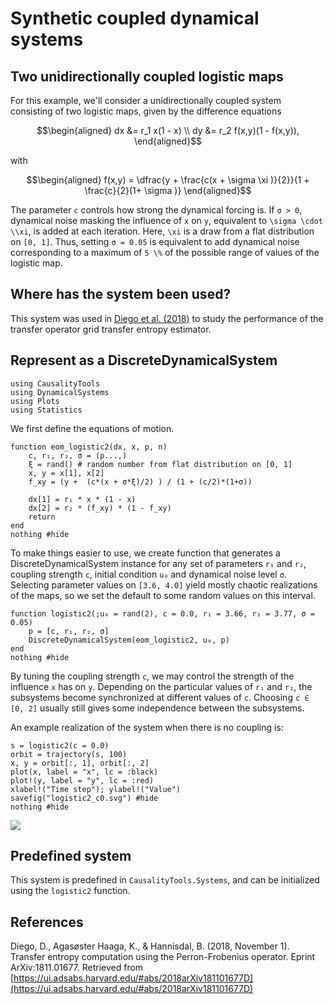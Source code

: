 # Synthetic coupled dynamical systems

## Two unidirectionally coupled logistic maps

For this example, we'll consider a unidirectionally coupled system consisting
of two logistic maps, given by the difference equations

```math
\begin{aligned}
dx &= r_1 x(1 - x) \\
dy &= r_2 f(x,y)(1 - f(x,y)),
\end{aligned}
```

with

```math
\begin{aligned}
f(x,y) = \dfrac{y + \frac{c(x + \sigma \xi )}{2}}{1 + \frac{c}{2}(1+ \sigma )}
\end{aligned}
```

The parameter `c` controls how strong the dynamical forcing is. If `σ > 0`,
dynamical noise masking the influence of  ``x`` on ``y``, equivalent to
``\sigma \cdot \\xi``, is added at each iteration. Here, ``\xi`` is a draw from
a flat distribution on ``[0, 1]``. Thus, setting `σ = 0.05` is equivalent to
add dynamical noise corresponding to a maximum of ``5 \%`` of the possible
range of values of the logistic map.

## Where has the system been used?
This system was used in [Diego et al. (2018)](https://ui.adsabs.harvard.edu/#abs/2018arXiv181101677D)
to study the performance of the transfer operator grid transfer
entropy estimator.

## Represent as a DiscreteDynamicalSystem

```@setup logistic2
using CausalityTools
using DynamicalSystems
using Plots
using Statistics
```

We first define the equations of motion.

```@example logistic2
function eom_logistic2(dx, x, p, n)
    c, r₁, r₂, σ = (p...,)
    ξ = rand() # random number from flat distribution on [0, 1]
    x, y = x[1], x[2]
    f_xy = (y +  (c*(x + σ*ξ)/2) ) / (1 + (c/2)*(1+σ))

    dx[1] = r₁ * x * (1 - x)
    dx[2] = r₂ * (f_xy) * (1 - f_xy)
    return
end
nothing #hide
```

To make things easier to use, we create function that generates a
DiscreteDynamicalSystem instance for any set of parameters `r₁` and `r₂`,
coupling strength `c`, initial condition `u₀` and dynamical noise level `σ`.
Selecting parameter values on `[3.6, 4.0]` yield mostly chaotic realizations of
the maps, so we set the default to some random values on this interval.

```@example logistic2
function logistic2(;u₀ = rand(2), c = 0.0, r₁ = 3.66, r₂ = 3.77, σ = 0.05)
    p = [c, r₁, r₂, σ]
    DiscreteDynamicalSystem(eom_logistic2, u₀, p)
end
nothing #hide
```

By tuning the coupling strength `c`, we may control the strength of the influence
``x`` has on ``y``. Depending on the particular values of `r₁` and `r₂`, the
subsystems become synchronized at different values of `c`. Choosing `c ∈ [0, 2]`
usually still gives some independence between the subsystems.

An example realization of the system when there is no coupling is:

```@example logistic2
s = logistic2(c = 0.0)
orbit = trajectory(s, 100)
x, y = orbit[:, 1], orbit[:, 2]
plot(x, label = "x", lc = :black)
plot!(y, label = "y", lc = :red)
xlabel!("Time step"); ylabel!("Value")
savefig("logistic2_c0.svg") #hide
nothing #hide
```

![](logistic2_c0.svg)

## Predefined system
This system is predefined in `CausalityTools.Systems`, and can be initialized using the `logistic2` function.


## References
Diego, D., Agasøster Haaga, K., & Hannisdal, B. (2018, November 1).
Transfer entropy computation using the Perron-Frobenius operator.
Eprint ArXiv:1811.01677. Retrieved from
[https://ui.adsabs.harvard.edu/#abs/2018arXiv181101677D](https://ui.adsabs.harvard.edu/#abs/2018arXiv181101677D)

